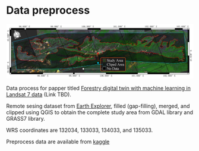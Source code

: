 # Data preprocess 
![Location](./DataProcessing-Map.jpg)

Data process for papper titled [Forestry digital twin with machine learning in Landsat 7 data]() (Link TBD).

Remote sesing dataset from [Earth Explorer](https://earthexplorer.usgs.gov/), filled (gap-filling), merged, and clipped using QGIS to obtain the complete study area from GDAL library and GRASS7 library.

WRS coordinates are 132034, 133033, 134033, and 135033.

Preprocess data are available from [kaggle](https://www.kaggle.com/datasets/jchrysanthemum/qmnp-landsat7?select=Dataset)
